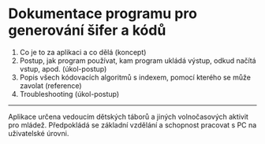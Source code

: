 # Dokumentace programu pro generování šifer a kódů
1) Co je to za aplikaci a co dělá (koncept)
2) Postup, jak program používat, kam program ukládá výstup, odkud načítá vstup, apod. (úkol-postup)
3) Popis všech kódovacích algoritmů s indexem, pomocí kterého se může zavolat (reference)
4) Troubleshooting (úkol-postup)

-------
Aplikace určena vedoucím dětských táborů a jiných volnočasových aktivit pro mládež.
Předpokládá se základní vzdělání a schopnost pracovat s PC na uživatelské úrovni.
